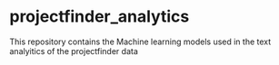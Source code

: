 # projectfinder_analytics

This repository contains the Machine learning models used in the text analyitics of the projectfinder data